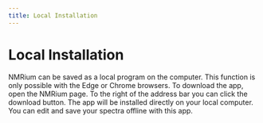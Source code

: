 ```yaml
---
title: Local Installation
---
```


# Local Installation

NMRium can be saved as a local program on the computer. This function is only possible with the Edge or Chrome browsers. To download the app, open the NMRium page. To the right of the address bar you can click the download button. The app will be installed directly on your local computer. You can edit and save your spectra offline with this app. 


